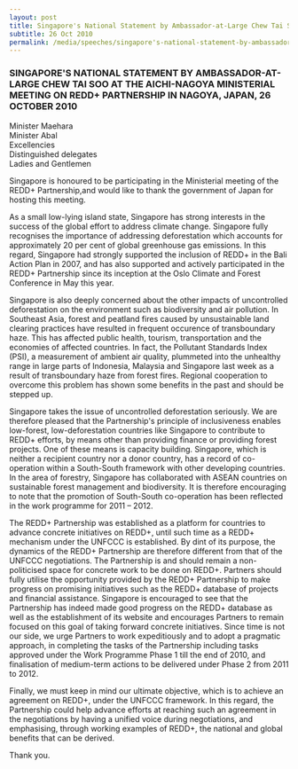 ```yaml
---
layout: post
title: Singapore's National Statement by Ambassador-at-Large Chew Tai Soo at the Aichi-Nagoya Ministerial Meeting on REDD+ Partnership in Nagoya, Japan, 26 October 2010
subtitle: 26 Oct 2010
permalink: /media/speeches/singapore's-national-statement-by-ambassador-at-large-chew-tai-soo-at-the-aichi-nagoya-ministerial-meeting-on-redd-partnership-in-nagoya-japan-26-october-2010
---
```


### SINGAPORE'S NATIONAL STATEMENT BY AMBASSADOR-AT-LARGE CHEW TAI SOO AT THE AICHI-NAGOYA MINISTERIAL MEETING ON REDD+ PARTNERSHIP IN NAGOYA, JAPAN, 26 OCTOBER 2010

Minister Maehara  
Minister Abal  
Excellencies  
Distinguished delegates  
Ladies and Gentlemen

Singapore is honoured to be participating in the Ministerial meeting of the REDD+ Partnership,and would like to thank the government of Japan for hosting this meeting.

As a small low-lying island state, Singapore has strong interests in the success of the global effort to address climate change. Singapore fully recognises the importance of addressing deforestation which accounts for approximately 20 per cent of global greenhouse gas emissions. In this regard, Singapore had strongly supported the inclusion of REDD+ in the Bali Action Plan in 2007, and has also supported and actively participated in the REDD+ Partnership since its inception at the Oslo Climate and Forest Conference in May this year.

Singapore is also deeply concerned about the other impacts of uncontrolled deforestation on the environment such as biodiversity and air pollution. In Southeast Asia, forest and peatland fires caused by unsustainable land clearing practices have resulted in frequent occurence of transboundary haze. This has affected public health, tourism, transportation and the economies of affected countries. In fact, the Pollutant Standards Index (PSI), a measurement of ambient air quality, plummeted into the unhealthy range in large parts of Indonesia, Malaysia and Singapore last week as a result of transboundary haze from forest fires. Regional cooperation to overcome this problem has shown some benefits in the past and should be stepped up.

Singapore takes the issue of uncontrolled deforestation seriously. We are therefore pleased that the Partnership's principle of inclusiveness enables low-forest, low-deforestation countries like Singapore to contribute to REDD+ efforts, by means other than providing finance or providing forest projects. One of these means is capacity building. Singapore, which is neither a recipient country nor a donor country, has a record of co-operation within a South-South framework with other developing countries. In the area of forestry, Singapore has collaborated with ASEAN countries on sustainable forest management and biodiversity. It is therefore encouraging to note that the promotion of South-South co-operation has been reflected in the work programme for 2011 – 2012.

The REDD+ Partnership was established as a platform for countries to advance concrete initiatives on REDD+, until such time as a REDD+ mechanism under the UNFCCC is established. By dint of its purpose, the dynamics of the REDD+ Partnership are therefore different from that of the UNFCCC negotiations. The Partnership is and should remain a non-politicised space for concrete work to be done on REDD+. Partners should fully utilise the opportunity provided by the REDD+ Partnership to make progress on promising initiatives such as the REDD+ database of projects and financial assistance. Singapore is encouraged to see that the Partnership has indeed made good progress on the REDD+ database as well as the establishment of its website and encourages Partners to remain focused on this goal of taking forward concrete initiatives. Since time is not our side, we urge Partners to work expeditiously and to adopt a pragmatic approach, in completing the tasks of the Partnership including tasks approved under the Work Programme Phase 1 till the end of 2010, and finalisation of medium-term actions to be delivered under Phase 2 from 2011 to 2012.

Finally, we must keep in mind our ultimate objective, which is to achieve an agreement on REDD+, under the UNFCCC framework. In this regard, the Partnership could help advance efforts at reaching such an agreement in the negotiations by having a unified voice during negotiations, and emphasising, through working examples of REDD+, the national and global benefits that can be derived.

Thank you.

